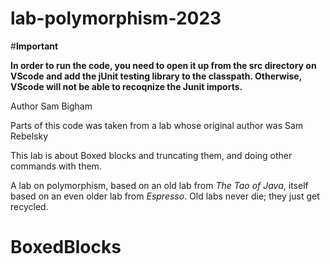 lab-polymorphism-2023
=====================
#**Important**


**In order to run the code, you need to open it up from the src directory on VScode and add the jUnit testing library to the classpath. Otherwise, VScode will not be able to recoqnize the Junit imports.**


Author Sam Bigham

Parts of this code was taken from a lab whose original author was Sam Rebelsky

This lab is about Boxed blocks and truncating them, and doing other commands with them.

A lab on polymorphism, based on an old lab from _The Tao of Java_, itself
based on an even older lab from _Espresso_.  Old labs never die; they just
get recycled.
# BoxedBlocks
